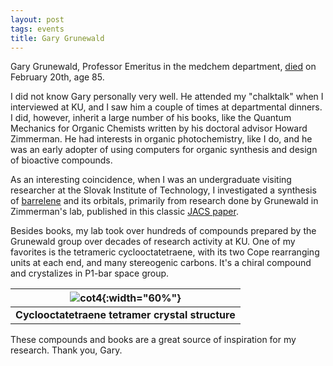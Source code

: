 ```yaml
---
layout: post
tags: events
title: Gary Grunewald
---
```


Gary Grunewald, Professor Emeritus in the medchem department, [died](https://warrenmcelwain.com/obituary/gary-l-grunewald/) on February 20th, age 85.

I did not know Gary personally very well. He attended my "chalktalk" when I interviewed at KU, and I saw him a couple of times at departmental dinners. I did, however, inherit a large number of his books, like the Quantum Mechanics for Organic Chemists written by his doctoral advisor Howard Zimmerman. He had interests in organic photochemistry, like I do, and he was an early adopter of using computers for organic synthesis and design of bioactive compounds. 

As an interesting coincidence, when I was an undergraduate visiting researcher at the Slovak Institute of Technology, I investigated a synthesis of [barrelene](https://en.wikipedia.org/wiki/Barrelene) and its orbitals, primarily from research done by Grunewald in Zimmerman's lab, published in this classic [JACS paper](https://pubs.acs.org/doi/pdf/10.1021/ja01037a024).
 
Besides books, my lab took over hundreds of compounds prepared by the Grunewald group over decades of research activity at KU. One of my favorites is the tetrameric cyclooctatetraene, with its two Cope rearranging units at each end, and  many stereogenic carbons. It's a chiral compound and crystalizes in P1-bar space group.    

| ![cot4](/_assets/mo_zb_cot4_0m.png){:width="60%"}|
|:---:|
| **Cyclooctatetraene tetramer crystal structure**|

These compounds and books are a great source of inspiration for my research. Thank you, Gary.
